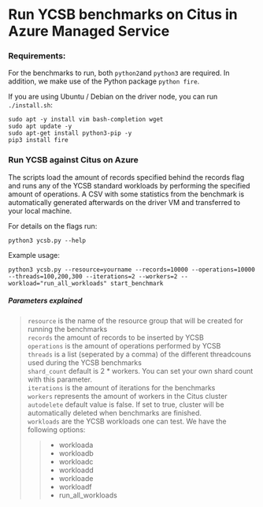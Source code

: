# Run YCSB benchmarks on Citus in Azure Managed Service

### Requirements:

For the benchmarks to run, both `python2`and `python3` are required. In addition, we make use of the Python package `python fire`.

If you are using Ubuntu / Debian on the driver node, you can run `./install.sh`:

```
sudo apt -y install vim bash-completion wget
sudo apt update -y
sudo apt-get install python3-pip -y
pip3 install fire
```

### Run YCSB against Citus on Azure

The scripts load the amount of records specified behind the records flag and runs any of the YCSB standard workloads by performing the specified amount of operations. A CSV with some statistics from the benchmark is automatically generated afterwards on the driver VM and transferred to your local machine.

For details on the flags run:

```
python3 ycsb.py --help
```

Example usage:

```
python3 ycsb.py --resource=yourname --records=10000 --operations=10000 --threads=100,200,300 --iterations=2 --workers=2 --workload="run_all_workloads" start_benchmark
```

##### Parameters explained

> `resource` is the name of the resource group that will be created for running the benchmarks <br>
> `records` the amount of records to be inserted by YCSB <br>
> `operations` is the amount of operations performed by YCSB <br>
> `threads` is a list (seperated by a comma) of the different threadcouns used during the YCSB benchmarks <br>
> `shard_count` default is 2 * workers. You can set your own shard count with this parameter. <br>
> `iterations` is the amount of iterations for the benchmarks <br>
> `workers` represents the amount of workers in the Citus cluster <br>
> `autodelete` default value is false. If set to true, cluster will be automatically deleted when benchmarks are finished. <br>
> `workloads` are the YCSB workloads one can test. We have the following options: <br>
>
> > - workloada
> > - workloadb
> > - workloadc
> > - workloadd
> > - workloade
> > - workloadf
> > - run_all_workloads
>
